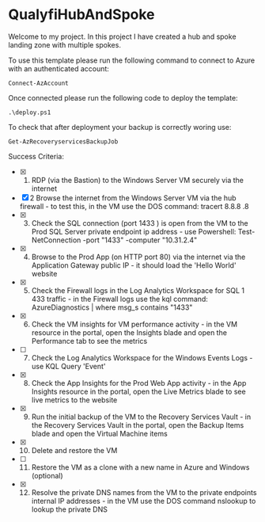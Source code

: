 # QualyfiHubAndSpoke
Welcome to my project.
In this project I have created a hub and spoke landing zone with multiple spokes.

To use this template please run the following command to connect to Azure with an authenticated account:
```
Connect-AzAccount
```
Once connected please run the following code to deploy the template:
```
.\deploy.ps1
```
To check that after deployment your backup is correctly woring use:
```
Get-AzRecoveryservicesBackupJob
```
Success Criteria:
- [x] 1. RDP (via the Bastion) to the Windows Server VM securely via the internet
- [x] 2 Browse the internet from the Windows Server VM via the hub firewall - to test this, in the VM use the DOS command: tracert 8.8.8 .8
- [x] 3. Check the SQL connection (port 1433 ) is open from the VM to the Prod SQL Server private endpoint ip address - use Powershell: Test-NetConnection -port "1433" -computer "10.31.2.4"
- [x] 4. Browse to the Prod App (on HTTP port 80) via the internet via the Application Gateway public IP - it should load the 'Hello World' website
- [x] 5. Check the Firewall logs in the Log Analytics Workspace for SQL 1 433 traffic - in the Firewall logs use the kql command: AzureDiagnostics | where msg_s contains "1433"
- [x] 6. Check the VM insights for VM performance activity - in the VM resource in the portal, open the Insights blade and open the Performance tab to see the metrics
- [ ] 7. Check the Log Analytics Workspace for the Windows Events Logs - use KQL Query 'Event'
- [x] 8. Check the App Insights for the Prod Web App activity - in the App Insights resource in the portal, open the Live Metrics blade to see live metrics to the website
- [x] 9. Run the initial backup of the VM to the Recovery Services Vault - in the Recovery Services Vault in the portal, open the Backup Items blade and open the Virtual Machine items
- [x] 10. Delete and restore the VM
- [ ] 11. Restore the VM as a clone with a new name in Azure and Windows (optional)
- [x] 12. Resolve the private DNS names from the VM to the private endpoints internal IP addresses - in the VM use the DOS command nslookup to lookup the private DNS


